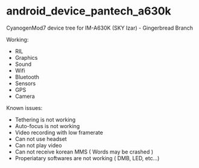 android_device_pantech_a630k
============================

CyanogenMod7 device tree for IM-A630K (SKY Izar) - Gingerbread Branch

Working:
* RIL
* Graphics
* Sound
* Wifi
* Bluetooth
* Sensors
* GPS
* Camera

Known issues:
* Tethering is not working
* Auto-focus is not working
* Video recording with low framerate
* Can not use headset
* Can not play video 
* Can not receive korean MMS ( Words may be crashed )
* Properiatary softwares are not working ( DMB, LED, etc...)
